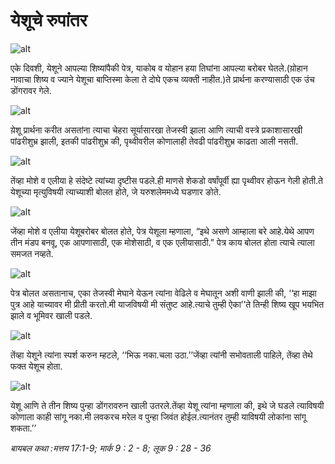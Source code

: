 # ‌‌‌येशूचे रुपांतर

![alt](https://cdn.door43.org/obs/jpg/360px/obs-en-36-01.jpg)

एके दिवशी, येशूने आपल्या शिष्यांपैकी पेत्र, याकोब व योहान हया तिघांना आपल्या बरोबर घेतले.(य़ोहान नावाचा शिष्य व ज्याने येशूचा बाप्तिस्मा केला ते दोघे एकच व्यक्ती नाहीत.)ते प्रार्थना करण्यासाठी एक उंच डोंगरावर गेले.

![alt](https://cdn.door43.org/obs/jpg/360px/obs-en-36-02.jpg)

य़ेशू प्रार्थना करीत असतांना त्याचा चेहरा सूर्यासारखा तेजस्वी झाला आणि त्याची वस्त्रे प्रकाशासारखी पांढरीशुभ्र झाली, इतकी पांढरीशुभ्र की, पृथ्वीवरील कोणालाही तेवढी पांढरीशुभ्र काढता आली नसती.

![alt](https://cdn.door43.org/obs/jpg/360px/obs-en-36-03.jpg)

‌‌‌तेंव्हा मोशे व एलीया हे संदेष्टे  त्यांच्या दृष्टीस पडले.‌‌‌ही माणसे शेकडो वर्षांपूर्वी ह्या पृथ्वीवर होऊन गेली होती.‌‌‌ते येशूच्या मृत्युविषयी त्याच्याशी बोलत होते, जे यरुशलेममध्ये घडणार ङोते.

![alt](https://cdn.door43.org/obs/jpg/360px/obs-en-36-04.jpg)

‌‌‌जेंव्हा मोशे व एलीया येशूबरोबर बोलत होते, पेत्र येशूला म्हणाला, “इथे असणे आम्हाला बरे आहे.‌‌‌येथे आपण तीन मंडप बनवू,  एक आपणासाठी, एक मोशेसाठी, व एक एलीयासाठी.”
‌‌‌पेत्र काय बोलत होता त्याचे त्याला समजत नव्हते.

![alt](https://cdn.door43.org/obs/jpg/360px/obs-en-36-05.jpg)

‌‌‌पेत्र बोलत असतानाच, एका तेजस्वी मेघाने येऊन त्यांना वेढिले व मेघातून अशी वाणी झाली की, ‘‘हा माझा पुत्र आहे याच्यावर मी प्रीती करतो.‌‌‌मी याजविषयी मी संतुष्ट आहे.‌‌‌त्याचे तुम्ही ऐका’’‌‌‌ते तिन्ही शिष्य खूप भयभित झाले व भूमिवर खाली पडले.

![alt](https://cdn.door43.org/obs/jpg/360px/obs-en-36-06.jpg)

‌‌‌तेंव्हा येशूने त्यांना स्पर्श करुन म्हटले, ‘‘भिऊ नका.‌‌‌चला उठा.’’‌‌‌जेंव्हा त्यांनी सभोवताली पाहिले, तेंव्हा तेथे फक्त येशूच होता.

![alt](https://cdn.door43.org/obs/jpg/360px/obs-en-36-07.jpg)

‌‌‌येशू आणि ते तीन शिष्य पुन्हा डोंगरावरुन खाली उतरले.‌‌‌तेंव्हा येशू त्यांना म्हणाला की, इथे जे घडले त्याविषयी कोणाला काही सांगू नका.‌‌‌मी लवकरच मरेल व पुन्हा जिवंत होईल.‌‌‌त्यानंतर तुम्ही याविषयी लोकांना सांगू शकता.’’

_बायबल कथा :‌‌‌मत्तय 17:1-9; मार्क 9 : 2 - 8; लूक 9 : 28 - 36_
